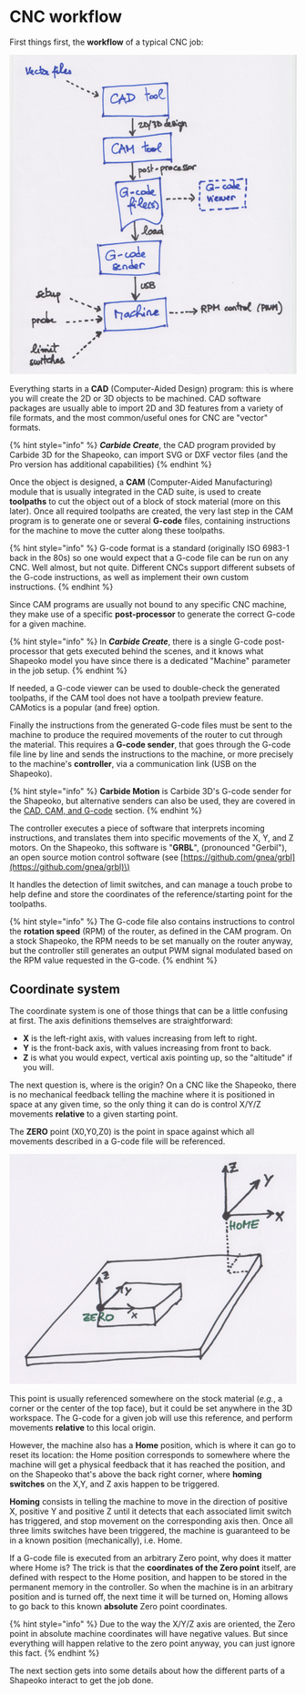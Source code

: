 # CNC workflow

First things first, the **workflow** of a typical CNC job: 

![](.gitbook/assets/workflow2.png)

Everything starts in a **CAD** \(Computer-Aided Design\) program: this is where you will create the 2D or 3D objects to be machined. CAD software packages are usually able to import 2D and 3D features from a variety of file formats, and the most common/useful ones for CNC are "vector" formats. 

{% hint style="info" %}
 _**Carbide Create**_, the CAD program provided by Carbide 3D for the Shapeoko, can import SVG or DXF vector files \(and the Pro version has additional capabilities\)
{% endhint %}

Once the object is designed, a **CAM** \(Computer-Aided Manufacturing\) module that is usually integrated in the CAD suite, is used to create **toolpaths** to cut the object out of a block of stock material \(more on this later\). Once all required toolpaths are created, the very last step in the CAM program is to generate one or several **G-code** files, containing instructions for the machine to move the cutter along these toolpaths.

{% hint style="info" %}
G-code format is a standard \(originally ISO 6983-1 back in the 80s\) so one would expect that a G-code file can be run on any CNC. Well almost, but not quite. Different CNCs support different subsets of the G-code instructions, as well as implement their own custom instructions.
{% endhint %}

Since CAM programs are usually not bound to any specific CNC machine, they make use of a specific **post-processor** to generate the correct G-code for a given machine.

{% hint style="info" %}
In _**Carbide Create**_, there is a single G-code post-processor that gets executed behind the scenes, and it knows what Shapeoko model you have since there is a dedicated "Machine" parameter in the job setup.
{% endhint %}

If needed, a G-code viewer can be used to double-check the generated toolpaths, if the CAM tool does not have a toolpath preview feature. CAMotics is a popular \(and free\) option.

Finally the instructions from the generated G-code files must be sent to the machine to produce the required movements of the router to cut through the material. This requires a **G-code sender**, that goes through the G-code file line by line and sends the instructions to the machine, or more precisely to the machine's **controller**, via a communication link \(USB on the Shapeoko\).

{% hint style="info" %}
 **Carbide Motion** is Carbide 3D's G-code sender for the Shapeoko, but alternative senders can also be used, they are covered in the [CAD, CAM, and G-code](cad-cam-tools.md#g-code-senders) section.
{% endhint %}

The controller executes a piece of software that interprets incoming instructions, and translates them into specific movements of the X, Y, and Z motors. On the Shapeoko, this software is "**GRBL**", \(pronounced "Gerbil"\), an open source motion control software \(see [https://github.com/gnea/grbl](https://github.com/gnea/grbl)\)

It handles the detection of limit switches, and can manage a touch probe to help define and store the coordinates of the reference/starting point for the toolpaths.

{% hint style="info" %}
The G-code file also contains instructions to control the **rotation speed** \(RPM\) of the router, as defined in the CAM program. On a stock Shapeoko, the RPM needs to be set manually on the router anyway, but the controller still generates an output PWM signal modulated based on the RPM value requested in the G-code.
{% endhint %}

## Coordinate system

The coordinate system is one of those things that can be a little confusing at first. The axis definitions themselves are straightforward:

* **X** is the left-right axis, with values increasing from left to right.
* **Y** is the front-back axis, with values increasing from front to back.
* **Z** is what you would expect, vertical axis pointing up, so the "altitude" if you will.

The next question is, where is the origin? On a CNC like the Shapeoko, there is no mechanical feedback telling the machine where it is positioned in space at any given time, so the only thing it can do is control X/Y/Z movements **relative** to a given starting point.

The **ZERO** point \(X0,Y0,Z0\) is the point in space against which all movements described in a G-code file will be referenced.

![](.gitbook/assets/coordinate_system800.png)

This point is usually referenced somewhere on the stock material \(_e.g._, a corner or the center of the top face\), but it could be set anywhere in the 3D workspace. The G-code for a given job will use this reference, and perform movements **relative** to this local origin.

However, the machine also has a **Home** position, which is where it can go to reset its location: the Home position corresponds to somewhere where the machine will get a physical feedback that it has reached the position, and on the Shapeoko that's above the back right corner, where **homing switches** on the X,Y, and Z axis happen to be triggered.

**Homing** consists in telling the machine to move in the direction of positive X, positive Y and positive Z until it detects that each associated limit switch has triggered, and stop movement on the corresponding axis then. Once all three limits switches have been triggered, the machine is guaranteed to be in a known position \(mechanically\), i.e. Home.

If a G-code file is executed from an arbitrary Zero point, why does it matter where Home is? The trick is that the **coordinates of the Zero point** itself, are defined with respect to the Home position, and happen to be stored in the permanent memory in the controller. So when the machine is in an arbitrary position and is turned off, the next time it will be turned on, Homing allows to go back to this known **absolute** Zero point coordinates.

{% hint style="info" %}
Due to the way the X/Y/Z axis are oriented, the Zero point in absolute machine coordinates will have negative values. But since everything will happen relative to the zero point anyway, you can just ignore this fact.
{% endhint %}

The next section gets into some details about how the different parts of a Shapeoko interact to get the job done. 


